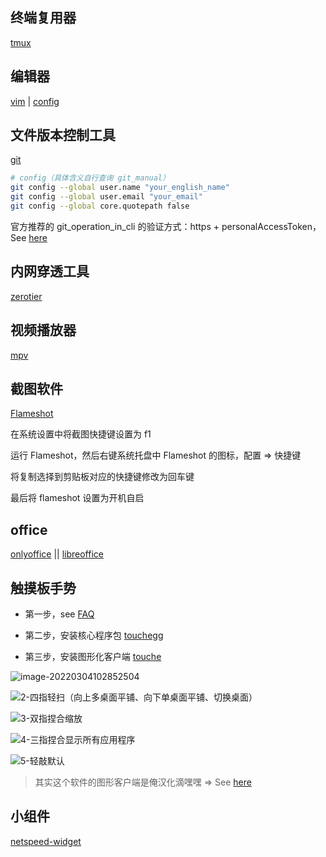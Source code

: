 ## 终端复用器

[tmux](https://wiki.archlinux.org/title/tmux)

## 编辑器

[vim](https://wiki.archlinux.org/title/vim) | [config](https://github.com/Brannua/.dotfiles)

## 文件版本控制工具 

[git](https://wiki.archlinux.org/title/git)

```bash
# config（具体含义自行查询 git_manual）
git config --global user.name "your_english_name"
git config --global user.email "your_email"
git config --global core.quotepath false
```

官方推荐的 git_operation_in_cli 的验证方式：https + personalAccessToken，See [here](https://github.blog/2020-12-15-token-authentication-requirements-for-git-operations)

## 内网穿透工具

[zerotier](https://archlinux.org/packages/community/x86_64/zerotier-one)

## 视频播放器

[mpv](https://wiki.archlinux.org/title/mpv)

## 截图软件

[Flameshot](https://wiki.archlinux.org/title/Flameshot)

在系统设置中将截图快捷键设置为 f1

运行 Flameshot，然后右键系统托盘中 Flameshot 的图标，配置 => 快捷键

将复制选择到剪贴板对应的快捷键修改为回车键

最后将 flameshot 设置为开机自启

## office

[onlyoffice](https://www.onlyoffice.com/) || [libreoffice](https://wiki.archlinux.org/title/LibreOffice)

## 触摸板手势

- 第一步，see [FAQ](https://github.com/JoseExposito/touchegg#faq)

- 第二步，安装核心程序包 [touchegg](https://github.com/JoseExposito/touchegg#arch-linux-manjaro-and-derivatives)

- 第三步，安装图形化客户端 [touche](https://github.com/JoseExposito/touche)

![image-20220304102852504](https://aliyun-oss-lpj.oss-cn-qingdao.aliyuncs.com/images/by-picgo/image-20220304102852504.png)

![2-四指轻扫（向上多桌面平铺、向下单桌面平铺、切换桌面）](https://aliyun-oss-lpj.oss-cn-qingdao.aliyuncs.com/images/mass/2-四指轻扫（向上多桌面平铺、向下单桌面平铺、切换桌面）.png)

![3-双指捏合缩放](https://aliyun-oss-lpj.oss-cn-qingdao.aliyuncs.com/images/mass/3-双指捏合缩放.png)

![4-三指捏合显示所有应用程序](https://aliyun-oss-lpj.oss-cn-qingdao.aliyuncs.com/images/mass/4-三指捏合显示所有应用程序.png)

![5-轻敲默认](https://aliyun-oss-lpj.oss-cn-qingdao.aliyuncs.com/images/mass/5-轻敲默认.png)

> 其实这个软件的图形客户端是俺汉化滴嘿嘿 => See [here](https://github.com/JoseExposito/touche/commit/8dd8eae888ff388b8c5715b314d47dc00355e252)

## 小组件

[netspeed-widget](https://github.com/dfaust/plasma-applet-netspeed-widget)

